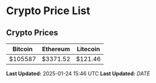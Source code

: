 # Crypto Price List

## Crypto Prices
| Bitcoin | Ethereum | Litecoin |
| ------- | -------- | -------- |
| $105587 | $3371.52 | $121.46 |
**Last Updated:** 2025-01-24 15:46 UTC
**Last Updated:** $DATE$
